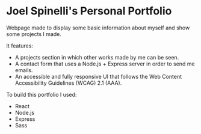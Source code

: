 # Joel Spinelli's Personal Portfolio

Webpage made to display some basic information about myself and show some projects I made.

It features:
* A projects section in which other works made by me can be seen.
* A contact form that uses a Node.js + Express server in order to send me emails.
* An accessible and fully responsive UI that follows the Web Content Accessibility Guidelines (WCAG) 2.1 (AAA).

To build this portfolio I used:
* React
* Node.js
* Express
* Sass 
